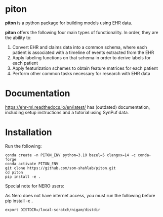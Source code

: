 # piton

**piton** is a python package for building models using EHR data. 

**piton** offers the following four main types of functionality. In order, they are the ability to:
1. Convert EHR and claims data into a common schema, where each patient is associated with a timeline of events extracted from the EHR
2. Apply labeling functions on that schema in order to derive labels for each patient
3. Apply featurization schemes to obtain feature matrices for each patient
4. Perform other common tasks necessary for research with EHR data

# Documentation

https://ehr-ml.readthedocs.io/en/latest/ has (outdated) documentation, including setup instructions and a tutorial using SynPuf data. 

# Installation

Run the following:

```
conda create -n PITON_ENV python=3.10 bazel=5 clangxx=14 -c conda-forge
conda activate PITON_ENV
git clone https://github.com/som-shahlab/piton.git
cd piton
pip install -e .
```

Special note for NERO users:

As Nero does not have internet access, you must run the following before pip install -e .

```
export DISTDIR=/local-scratch/nigam/distdir
```
